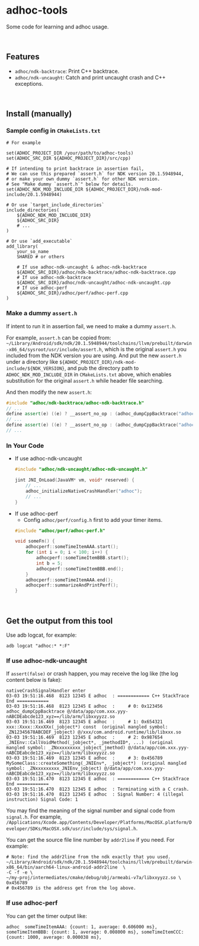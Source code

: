 # adhoc-tools

Some code for learning and adhoc usage.

<br>

## Features

+ `adhoc/ndk-backtrace`: Print C++ backtrace.
+ `adhoc/ndk-uncaught`: Catch and print uncaught crash and C++ exceptions.

<br>

## Install (manually)

### Sample config in `CMakeLists.txt`

```shell
# For example

set(ADHOC_PROJECT_DIR /your/path/to/adhoc-tools)
set(ADHOC_SRC_DIR ${ADHOC_PROJECT_DIR}/src/cpp)

# If intending to print backtrace in assertion fail,
# We can use this prepared `assert.h` for NDK version 20.1.5948944,
# or make your own dummy `assert.h` for other NDK version.
# See "Make dummy `assert.h`" below for details.
set(ADHOC_NDK_MOD_INCLUDE_DIR ${ADHOC_PROJECT_DIR}/ndk-mod-include/20.1.5948944)

# Or use `target_include_directories`
include_directories(
    ${ADHOC_NDK_MOD_INCLUDE_DIR}
    ${ADHOC_SRC_DIR}
    # ...
)

# Or use `add_executable`
add_library(
    your_so_name
    SHARED # or others

    # If use adhoc-ndk-uncaught & adhoc-ndk-backtrace
    ${ADHOC_SRC_DIR}/adhoc/ndk-backtrace/adhoc-ndk-backtrace.cpp
    # If use adhoc-ndk-backtrace
    ${ADHOC_SRC_DIR}/adhoc/ndk-uncaught/adhoc-ndk-uncaught.cpp
    # If use adhoc-perf
    ${ADHOC_SRC_DIR}/adhoc/perf/adhoc-perf.cpp
)
```

### Make a dummy `assert.h`
If intent to run it in assertion fail, we need to make a dummy `assert.h`.

For example, `assert.h` can be copied from: `~/Library/Android/sdk/ndk/20.1.5948944/toolchains/llvm/prebuilt/darwin-x86_64/sysroot/usr/include/assert.h`, which is the original `assert.h` you included from the NDK version you are using. And put the new `assert.h` under a directory like `${ADHOC_PROJECT_DIR}/ndk-mod-include/${NDK_VERSION}`, and pub the directory path to `ADHOC_NDK_MOD_INCLUDE_DIR` in `CMakeLists.txt` above, which enables substitution for the original `assert.h` while header file searching.

And then modify the new `assert.h`:
```cpp
#include "adhoc/ndk-backtrace/adhoc-ndk-backtrace.h"
// ...
define assert(e) ((e) ? __assert_no_op : (adhoc_dumpCppBacktrace("adhoc"), __assert2(__FILE__, __LINE__, __PRETTY_FUNCTION__, #e)))
// ...
define assert(e) ((e) ? __assert_no_op : (adhoc_dumpCppBacktrace("adhoc"), __assert(__FILE__, __LINE__, #e)))
// ...
```

### In Your Code
+ If use adhoc-ndk-uncaught
    ```cpp
    #include "adhoc/ndk-uncaught/adhoc-ndk-uncaught.h"

    jint JNI_OnLoad(JavaVM* vm, void* reserved) {
        // ...
        adhoc_initializeNativeCrashHandler("adhoc");
        // ...
    }
    ```
+ If use adhoc-perf
    + Config `adhoc/perf/config.h` first to add your timer items.
    ```cpp
    #include "adhoc/perf/adhoc-perf.h"

    void someFn() {
        adhocperf::someTimeItemAAA.start();
        for (int i = 0; i < 100; i++) {
            adhocperf::someTimeItemBBB.start();
            int b = 5;
            adhocperf::someTimeItemBBB.end();
        }
        adhocperf::someTimeItemAAA.end();
        adhocperf::summarizeAndPrintPerf();
    }
    ```


<br>

## Get the output from this tool

Use adb logcat, for example:
```shell
adb logcat "adhoc:* *:F"
```

### If use adhoc-ndk-uncaught

If `assert(false)` or crash happen, you may receive the log like (the log content below is fake):
```log
nativeCrashSignalHandler enter
03-03 19:51:16.468  8123 12345 E adhoc  : ============ C++ StackTrace End ============
03-03 19:51:16.468  8123 12345 E adhoc  :     # 0: 0x123456  adhoc_dumpCppBacktrace @/data/app/com.xxx.yyy-nABCDEabcde123_xyz==/lib/arm/libxxyyzz.so
03-03 19:51:16.469  8123 12345 E adhoc  :     # 1: 0x654321  xxx::Xxxx::XxxXXx(_jobject*) const  (original mangled symbol: _ZN12345678ABCDEF_jobject) @/xxx/com.android.runtime/lib/libxxx.so
03-03 19:51:16.469  8123 12345 E adhoc  :     # 2: 0x987654  _JNIEnv::CallVoidMethod(_jobject*, _jmethodID*, ...)  (original mangled symbol: _ZNxxxxxxxxx_jobject_jmethod) @/data/app/com.xxx.yyy-nABCDEabcde123_xyz==/lib/arm/libxxyyzz.so
03-03 19:51:16.469  8123 12345 E adhoc  :     # 3: 0x456789  MySomeClass::createSomething(_JNIEnv*, _jobject*)  (original mangled symbol: _ZNxxxxxxxxx_JNIEnv_jobject) @/data/app/com.xxx.yyy-nABCDEabcde123_xyz==/lib/arm/libxxyyzz.so
03-03 19:51:16.470  8123 12345 E adhoc  : ============ C++ StackTrace End ============
03-03 19:51:16.470  8123 12345 E adhoc  : Terminating with a C crash.
03-03 19:51:16.470  8123 12345 E adhoc  : Signal Number: 4 (illegal instruction) Signal Code: 1
```

You may find the meaning of the signal number and signal code from `signal.h`. For example, `/Applications/Xcode.app/Contents/Developer/Platforms/MacOSX.platform/Developer/SDKs/MacOSX.sdk/usr/include/sys/signal.h`.

You can get the source file line number by `addr2line` if you need. For example:
```shell
# Note: find the addr2line from the ndk exactly that you used.
~/Library/Android/sdk/ndk/20.1.5948944/toolchains/llvm/prebuilt/darwin-x86_64/bin/aarch64-linux-android-addr2line  \
-C -f -e \
~/my-proj/intermediates/cmake/debug/obj/armeabi-v7a/libxxyyzz.so \
0x456789
# 0x456789 is the address get from the log above.
```


### If use adhoc-perf

You can get the timer output like:
```log
adhoc  someTimeItemAAA: {count: 1, average: 0.606000 ms}, someTimeItemBBB: {count: 1, average: 0.008000 ms}, someTimeItemCCC: {count: 1000, average: 0.000038 ms},
```
